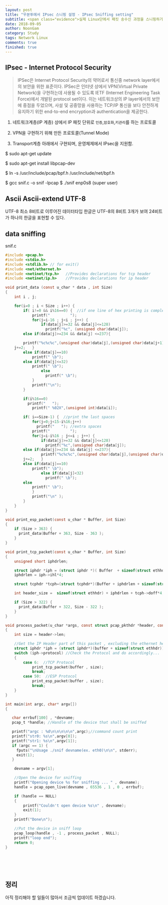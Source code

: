 ```yaml
---
layout: post
title: "우분투에서 IPsec 스니핑 설정 - IPsec Sniffing setting"
subtitle: <span class="evidence">실제 Linux단에서 패킷 송수신 과정을 스니핑하기</span>
date: 2018-09-05
author: NoonGam
category: Study
tags: Network Linux
comments: true  
finished: true
---
```




## IPsec - Internet Protocol Security

> IPSec은 Internet Protocol Security의 약어로서 통신중 network layer에서의 보안을 위한 표준이다. IPSec은 인터넷 상에서 VPN(Virtual Private Network)을 구현하는데 사용될 수 있도록 IETF (Internet Engineering Task Force)에서 개발된 protocol set이다. 이는 네트워크상의 IP layer에서의 보안에 중점을 두었으며, 사설 및 공중망을 사용하는 TCP/IP 통신을 보다 안전하게 유지하기 위한 end-to-end encryption과 authentication을 제공한다.

1. 네트워크계층(IP 계층) 상에서 IP 패킷 단위로 `인증`,`암호화`,`키관리`를 하는 프로토콜

2. VPN을 구현하기 위해 만든 프로토콜(Tunnel Mode)

3. Transport계층 아래에서 구현되며, 운영체제에서 IPsec을 지원함.


$ sudo apt-get update

$ sudo apt-get install libpcap-dev

$ ln -s /usr/include/pcap/bpf.h /usr/include/net/bpf.h


$ gcc snif.c -o snif -lpcap
$ ./snif enp0s8 (super user)



## Ascii Ascii-extend  UTF-8

UTF-8 최소 8비트로 이루어진 데이터타입
한글은 UTF-8의 8비트 3개가 보여 24비트가 하나의 한글을
표현할 수 있다.


## data sniffing
snif.c

```c
#include <pcap.h>
#include <stdio.h>
#include <stdlib.h> // for exit()
#include <net/ethernet.h>
#include <netinet/tcp.h>   //Provides declarations for tcp header
#include <netinet/ip.h>    //Provides declarations for ip header

void print_data (const u_char * data , int Size)
{
    int i , j;

    for(i=0 ; i < Size ; i++) {
        if( i!=0 && i%16==0) {  //if one line of hex printing is complete...
            printf("         ");
            for(j=i-16 ; j<i ; j++) {
                if(data[j]>=32 && data[j]<=128)
                  printf("%c", (unsigned char)data[j]);
		else if(data[j]>=234 && data[j] <=237){

		printf("%c%c%c",(unsigned char)data[j],(unsigned char)data[j+1],(unsigned char)data[j+2]);
	j+=2;	}
		else if(data[j]==10)
			printf(" \b");
		else if(data[j]<=32)
			printf(" \b");
                else
                  printf(" \b");
            }
            printf("\n");
        }

        if(i%16==0)
          printf("   ");
            printf(" %02X",(unsigned int)data[i]);

        if( i==Size-1) {  //print the last spaces
            for(j=0;j<15-i%16;j++)
              printf("   "); //extra spaces
            printf("         ");
            for(j=i-i%16 ; j<=i ; j++) {
                if(data[j]>=32 && data[j]<=128)
                  printf("%c",(unsigned char)data[j]);
		else if(data[j]>=234 && data[j] <=237){
                printf("%c%c%c",(unsigned char)data[j],(unsigned char)data[j+1],(unsigned char)data[j+2]);
        j+=2;   }
		else if(data[j]==10)
			printf(" \b");
                else if(data[j]<32)
                  printf(" \b");
		else
			printf(" \b");
            }
            printf("\n" );
        }
    }
}

void print_esp_packet(const u_char * Buffer, int Size)
{
    if (Size > 363) {
      print_data(Buffer + 363, Size - 363 );
    }
}

void print_tcp_packet(const u_char * Buffer, int Size)
{
    unsigned short iphdrlen;

    struct iphdr *iph = (struct iphdr *)( Buffer  + sizeof(struct ethhdr) );
    iphdrlen = iph->ihl*4;

    struct tcphdr *tcph=(struct tcphdr*)(Buffer + iphdrlen + sizeof(struct ethhdr));

    int header_size =  sizeof(struct ethhdr) + iphdrlen + tcph->doff*4;

    if (Size > 322) {
      print_data(Buffer + 322, Size - 322 );
    }
}

void process_packet(u_char *args, const struct pcap_pkthdr *header, const u_char *buffer)
{
    int size = header->len;

    //Get the IP Header part of this packet , excluding the ethernet header
    struct iphdr *iph = (struct iphdr*)(buffer + sizeof(struct ethhdr));
    switch (iph->protocol) //Check the Protocol and do accordingly...
    {
        case 6:  //TCP Protocol
            print_tcp_packet(buffer , size);
            break;
        case 50:  //ESP Protocol
            print_esp_packet(buffer , size);
            break;
    }
}

int main(int argc, char* argv[])
{

   char errbuf[100] , *devname;
   pcap_t *handle; //Handle of the device that shall be sniffed

   printf("argc : %d\n\n\n\n\n",argc);//command count print
   printf("str0: %s\n",argv[0]);
   printf("str1: %s\n",argv[1]);
   if (argc == 1) {
     fputs("\nUsage ./snif devname(ex. eth0)\n\n", stderr);
     exit(1);
   }

    devname = argv[1];

    //Open the device for sniffing
    printf("Opening device %s for sniffing ... " , devname);
    handle = pcap_open_live(devname , 65536 , 1 , 0 , errbuf);

    if (handle == NULL)
    {
        printf("Couldn't open device %s\n" , devname);
        exit(1);
    }
    printf("Done\n");

    //Put the device in sniff loop
    pcap_loop(handle , -1 , process_packet , NULL);
    printf("loop end");
    return 0;
}

```



<br><br><br>


## 정리

<a>아직 정리해야 할 일들이 많아서 조금씩 업데이트 하겠습니다.</a>
